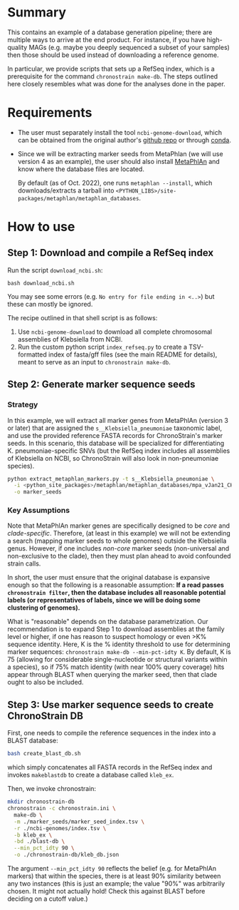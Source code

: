 # Summary

This contains an example of a database generation pipeline; there are multiple ways to 
arrive at the end product. 
For instance, if you have high-quality MAGs (e.g. maybe you deeply sequenced a subset of your samples) 
then those should be used instead of downloading a reference genome.

In particular, we provide scripts that sets up a RefSeq index, which is a prerequisite for the 
command `chronostrain make-db`.
The steps outlined here closely resembles what was done for the analyses done in the paper.

# Requirements
- The user must separately install the tool `ncbi-genome-download`, which can be obtained from the original
author's <a href="https://github.com/kblin/ncbi-genome-download">github repo</a> or through
<a href="https://anaconda.org/bioconda/ncbi-genome-download">conda</a>.
- Since we will be extracting marker seeds from MetaPhlan (we will use version 4 as an example), the user should
also install <a href="https://huttenhower.sph.harvard.edu/metaphlan/">MetaPhlAn</a> and know where the 
database files are located. 
  
  By default (as of Oct. 2022), one runs `metaphlan --install`, which downloads/extracts a tarball into 
  `<PYTHON_LIBS>/site-packages/metaphlan/metaphlan_databases`.
  

# How to use

## Step 1: Download and compile a RefSeq index
Run the script `download_ncbi.sh`:
```
bash download_ncbi.sh
```
You may see some errors (e.g. `No entry for file ending in <..>`) but these can mostly be ignored.

The recipe outlined in that shell script is as follows:
1. Use `ncbi-genome-download` to download all complete chromosomal assemblies of Klebsiella from NCBI.
2. Run the custom python script `index_refseq.py` to create a TSV-formatted index of fasta/gff files 
   (see the main README for details), meant to serve as an input to `chronostrain make-db`.
   
## Step 2: Generate marker sequence seeds

### Strategy
In this example, we will extract all marker genes from MetaPhlAn (version 3 or later) that are assigned the
`s__Klebsiella_pneumoniae` taxonomic label, and use the provided reference FASTA records for ChronoStrain's marker seeds.
In this scenario, this database will be specialized for differentiating K. pneumoniae-specific SNVs 
(but the RefSeq index includes all assemblies of Klebsiella on NCBI, so ChronoStrain will also look in non-pneumoniae species).

```bash
python extract_metaphlan_markers.py -t s__Klebsiella_pneumoniae \
  -i <python_site_packages>/metaphlan/metaphlan_databases/mpa_vJan21_CHOCOPhlAnSGB_202103.pkl \
  -o marker_seeds
```

### Key Assumptions
Note that MetaPhlAn marker genes are specifically designed to be *core* and *clade-specific*.
Therefore, (at least in this example) we will not be extending a search (mapping marker seeds to whole genomes) outside
the Klebsiella genus.
However, if one includes *non-core* marker seeds (non-universal and non-exclusive to the clade), then they must plan 
ahead to avoid confounded strain calls.

In short, the user must ensure that the original database is expansive enough so that the following is a reasonable assumption:
**If a read passes `chronostrain filter`, then the database includes all reasonable potential labels (or 
representatives of labels, since we will be doing some clustering of genomes).**

What is "reasonable" depends on the database parametrization.
Our recommendation is to expand Step 1 to download assemblies at the family level or higher, if one has reason to suspect
homology or even >K% sequence identity.
Here, K is the % identity threshold to use for determining marker sequences:
`chronostrain make-db --min-pct-idty K`.
By default, K is 75 (allowing for considerable single-nucleotide or structural variants within a species), so if 75% match identity (with near 100% query coverage) hits appear through BLAST when querying 
the marker seed, then that clade ought to also be included.

## Step 3: Use marker sequence seeds to create ChronoStrain DB

First, one needs to compile the reference sequences in the index into a BLAST database:
```bash
bash create_blast_db.sh
```
which simply concatenates all FASTA records in the RefSeq index and invokes `makeblastdb` to create
a database called `kleb_ex`.

Then, we invoke chronostrain:
```bash
mkdir chronostrain-db
chronostrain -c chronostrain.ini \
  make-db \
  -m ./marker_seeds/marker_seed_index.tsv \
  -r ./ncbi-genomes/index.tsv \
  -b kleb_ex \
  -bd ./blast-db \
  --min_pct_idty 90 \
  -o ./chronostrain-db/kleb_db.json
```
The argument `--min_pct_idty 90` reflects the belief (e.g. for MetaPhlAn markers) that within the species, there is
at least 90% similarity between any two instances (this is just an example; the value "90%" was arbitrarily chosen. 
It might not actually hold! Check this against BLAST before deciding on a cutoff value.)
